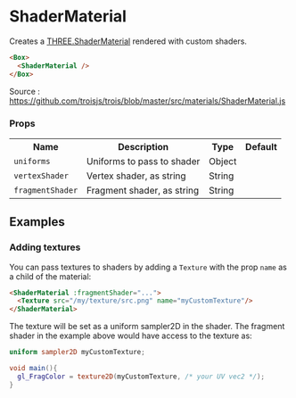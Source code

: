 # ShaderMaterial

Creates a [THREE.ShaderMaterial](https://threejs.org/docs/#api/en/materials/ShaderMaterial) rendered with custom shaders.

```html
<Box>
  <ShaderMaterial />
</Box>
```

Source : https://github.com/troisjs/trois/blob/master/src/materials/ShaderMaterial.js

### Props

<table>
  <tbody>
    <tr>
      <th>Name</th>
      <th>Description</th>
      <th>Type</th>
      <th>Default</th>
    </tr>
    <tr>
      <td><code>uniforms</code></td>
      <td>Uniforms to pass to shader</td>
      <td>Object</td>
      <td></td>
    </tr>
    <tr>
      <td><code>vertexShader</code></td>
      <td>Vertex shader, as string</td>
      <td>String</td>
      <td></td>
    </tr>
    <tr>
      <td><code>fragmentShader</code></td>
      <td>Fragment shader, as string</td>
      <td>String</td>
      <td></td>
    </tr>
  </tbody>
</table>

## Examples

### Adding textures

You can pass textures to shaders by adding a `Texture` with the prop `name` as a child of the material:

```html
<ShaderMaterial :fragmentShader="...">
  <Texture src="/my/texture/src.png" name="myCustomTexture"/>
</ShaderMaterial>
```

The texture will be set as a uniform sampler2D in the shader. The fragment shader in the example above would have access to the texture as:

```glsl
uniform sampler2D myCustomTexture;

void main(){
  gl_FragColor = texture2D(myCustomTexture, /* your UV vec2 */);
}
```